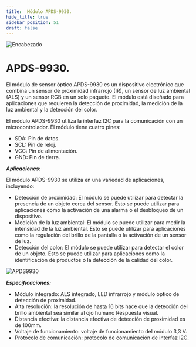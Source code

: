 ```yaml
---
title:  Módulo APDS-9930.
hide_title: true
sidebar_position: 51
draft: false
---
```

![Encabezado](https://firebasestorage.googleapis.com/v0/b/modulo-b3e1a.appspot.com/o/General%2Fimagenes%2Flogo%20sena%202.png?alt=media&token=f8400ade-f50e-4175-8ff1-d69a8bc9a180&_gl=1*1b8f15f*_ga*MTE3MTQwMjUxOS4xNjk2MjYzMDI3*_ga_CW55HF8NVT*MTY5NjI3NDM1NS4yLjEuMTY5NjI3NTE4My4zMS4wLjA.)


# **APDS-9930.**

El módulo de sensor óptico APDS-9930 es un dispositivo electrónico que combina un sensor de proximidad infrarrojo (IR), un sensor de luz ambiental (ALS) y un sensor RGB en un solo paquete. El módulo está diseñado para aplicaciones que requieren la detección de proximidad, la medición de la luz ambiental y la detección del color.

El módulo APDS-9930 utiliza la interfaz I2C para la comunicación con un microcontrolador. El módulo tiene cuatro pines:

- SDA: Pin de datos.
- SCL: Pin de reloj.
- VCC: Pin de alimentación.
- GND: Pin de tierra.

***Aplicaciones:***

El módulo APDS-9930 se utiliza en una variedad de aplicaciones, incluyendo:

- Detección de proximidad: El módulo se puede utilizar para detectar la presencia de un objeto cerca del sensor. Esto se puede utilizar para aplicaciones como la activación de una alarma o el desbloqueo de un dispositivo.
- Medición de la luz ambiental: El módulo se puede utilizar para medir la intensidad de la luz ambiental. Esto se puede utilizar para aplicaciones como la regulación del brillo de la pantalla o la activación de un sensor de luz.
- Detección del color: El módulo se puede utilizar para detectar el color de un objeto. Esto se puede utilizar para aplicaciones como la identificación de productos o la detección de la calidad del color.

![APDS9930](https://firebasestorage.googleapis.com/v0/b/modulo-b3e1a.appspot.com/o/General%2Fimagenes%2FRepositorio%2FADPS9930_.jpg?alt=media&token=1e0bfa10-a13d-4906-8301-00136e54b16c)

***Especificaciones:***

- Módulo integrado: ALS integrado, LED infrarrojo y módulo óptico de detección de proximidad.
- Alta resolución: la resolución de hasta 16 bits hace que la detección del brillo ambiental sea similar al ojo humano
Respuesta visual.
- Distancia efectiva: la distancia efectiva de detección de proximidad es de 100mm.
- Voltaje de funcionamiento: voltaje de funcionamiento del módulo 3,3 V.
- Protocolo de comunicación: protocolo de comunicación de interfaz I2C.
